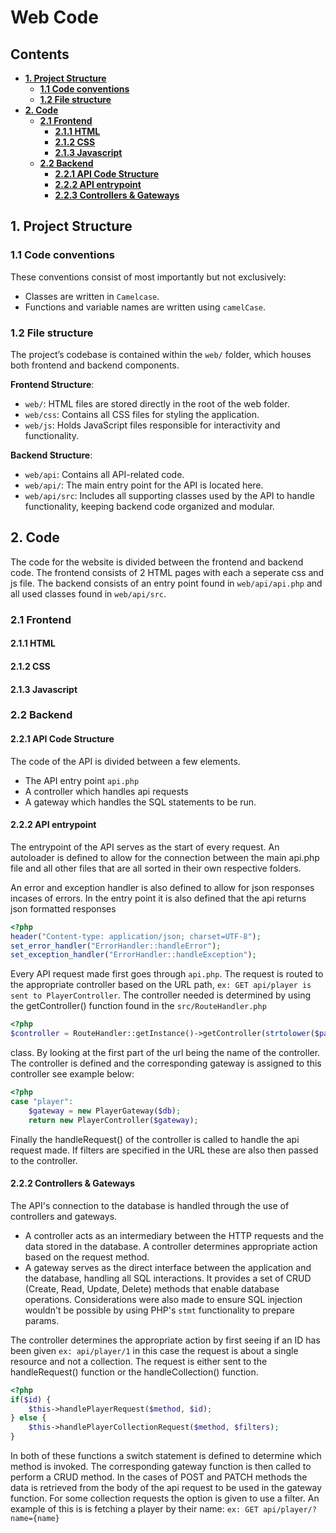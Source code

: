 # Web Code

## Contents
- **[1. Project Structure](#1-project-structure)**
    - **[1.1 Code conventions](#11-code-conventions)**
    - **[1.2 File structure](#12-file-structure)**
- **[2. Code](#2-code)**
    - **[2.1 Frontend](#21-frontend)**
        - **[2.1.1 HTML](#211-html)**
        - **[2.1.2 CSS](#212-css)**
        - **[2.1.3 Javascript](#213-javascript)**
    - **[2.2 Backend](#21-backend)**
        - **[2.2.1 API Code Structure](#221-api-code-structure)**
        - **[2.2.2 API entrypoint](#222-api-entrypoint)**
        - **[2.2.3 Controllers & Gateways](#222-controllers-gateways)**

## 1. Project Structure


### 1.1 Code conventions
These conventions consist of most importantly but not exclusively:

- Classes are written in `Camelcase`.
- Functions and variable names are written using `camelCase`.

### 1.2 File structure
The project’s codebase is contained within the `web/` folder, which houses both frontend and backend components.

**Frontend Structure**:

- `web/`: HTML files are stored directly in the root of the web folder.
- `web/css`: Contains all CSS files for styling the application.
- `web/js`: Holds JavaScript files responsible for interactivity and functionality.

**Backend Structure**:

- `web/api`: Contains all API-related code.
- `web/api/`: The main entry point for the API is located here.
- `web/api/src`: Includes all supporting classes used by the API to handle functionality, keeping backend code organized and modular.


## 2. Code
The code for the website is divided between the frontend and backend code. The frontend consists of 2 HTML pages with each a seperate css and js file. The backend consists of an entry point found in `web/api/api.php` and all used classes found in `web/api/src`.

### 2.1 Frontend

#### 2.1.1 HTML

#### 2.1.2 CSS

#### 2.1.3 Javascript


### 2.2 Backend
#### 2.2.1 API Code Structure
The code of the API is divided between a few elements.

- The API entry point `api.php`
- A controller which handles api requests
- A gateway which handles the SQL statements to be run.

#### 2.2.2 API entrypoint
The entrypoint of the API serves as the start of every request. An autoloader is defined to allow for the connection between the main api.php file and all other files that are all sorted in their own respective folders. 

An error and exception handler is also defined to allow for json responses incases of errors. In the entry point it is also defined that the api returns json formatted responses
```php
<?php
header("Content-type: application/json; charset=UTF-8");
set_error_handler("ErrorHandler::handleError");
set_exception_handler("ErrorHandler::handleException");
```

Every API request made first goes through `api.php`. The request is routed to the appropriate controller based on the URL path, `ex: GET api/player is sent to PlayerController`. The controller needed is determined by using the getController() function found in the `src/RouteHandler.php` 
```php
<?php
$controller = RouteHandler::getInstance()->getController(strtolower($parts[1]));
```
class. By looking at the first part of the url being the name of the controller. The controller is defined and the corresponding gateway is assigned to this controller see example below:
```php
<?php
case "player":
    $gateway = new PlayerGateway($db);
    return new PlayerController($gateway);
```
Finally the handleRequest() of the controller is called to handle the api request made. If filters are specified in the URL these are also then passed to the controller.


#### 2.2.2 Controllers & Gateways
The API's connection to the database is handled through the use of controllers and gateways. 

- A controller acts as an intermediary between the HTTP requests and the data stored in the database. A controller determines appropriate action based on the request method. 
- A gateway serves as the direct interface between the application and the database, handling all SQL interactions. It provides a set of CRUD (Create, Read, Update, Delete) methods that enable database operations. Considerations were also made to ensure SQL injection wouldn't be possible by using PHP's `stmt` functionality to prepare params.

The controller determines the appropriate action by first seeing if an ID has been given `ex: api/player/1` in this case the request is about a single resource and not a collection. The request is either sent to the handleRequest() function or the handleCollection() function.
```php
<?php
if($id) {
    $this->handlePlayerRequest($method, $id);
} else {
    $this->handlePlayerCollectionRequest($method, $filters);
}
```
In both of these functions a switch statement is defined to determine which method is invoked. The corresponding gateway function is then called to perform a CRUD method. In the cases of POST and PATCH methods the data is retrieved from the body of the api request to be used in the gateway function. For some collection requests the option is given to use a filter. An example of this is is fetching a player by their name: `ex: GET api/player/?name={name}`